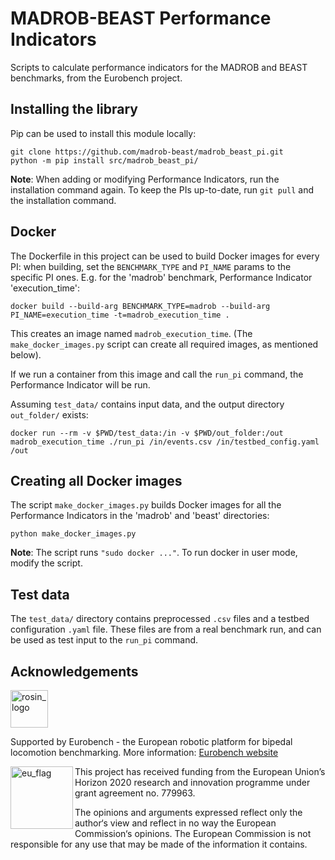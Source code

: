 MADROB-BEAST Performance Indicators
=================================================

Scripts to calculate performance indicators for the MADROB and BEAST benchmarks, from the Eurobench project.

## Installing the library
Pip can be used to install this module locally:
```
git clone https://github.com/madrob-beast/madrob_beast_pi.git
python -m pip install src/madrob_beast_pi/
```

**Note**: When adding or modifying Performance Indicators, run the installation command again. To keep the PIs up-to-date, run `git pull` and the installation command.

## Docker

The Dockerfile in this project can be used to build Docker images for every PI:
when building, set the `BENCHMARK_TYPE` and `PI_NAME` params to the specific PI ones. E.g. for the 'madrob' benchmark, Performance Indicator 'execution_time':
```
docker build --build-arg BENCHMARK_TYPE=madrob --build-arg PI_NAME=execution_time -t=madrob_execution_time .
```
This creates an image named `madrob_execution_time`. (The `make_docker_images.py` script can create all required images, as mentioned below).

If we run a container from this image and call the `run_pi` command, 
the Performance Indicator will be run.

Assuming `test_data/` contains input data, and the output directory `out_folder/` exists:
```
docker run --rm -v $PWD/test_data:/in -v $PWD/out_folder:/out madrob_execution_time ./run_pi /in/events.csv /in/testbed_config.yaml /out
```

## Creating all Docker images

The script `make_docker_images.py` builds Docker images for all the Performance Indicators in the 'madrob' and 'beast' directories:
```
python make_docker_images.py
```
**Note**: The script runs `"sudo docker ..."`. To run docker in user mode, modify the script.

## Test data

The `test_data/` directory contains preprocessed `.csv` files and a testbed configuration `.yaml` file. These files are from a real benchmark run, and can be used as test input to the `run_pi` command.

## Acknowledgements

<a href="http://eurobench2020.eu">
  <img src="http://eurobench2020.eu/wp-content/uploads/2018/06/cropped-logoweb.png"
       alt="rosin_logo" height="60" >
</a>

Supported by Eurobench - the European robotic platform for bipedal locomotion benchmarking.
More information: [Eurobench website][eurobench_website]

<img src="http://eurobench2020.eu/wp-content/uploads/2018/02/euflag.png"
     alt="eu_flag" width="100" align="left" >

This project has received funding from the European Union’s Horizon 2020
research and innovation programme under grant agreement no. 779963.

The opinions and arguments expressed reflect only the author‘s view and
reflect in no way the European Commission‘s opinions.
The European Commission is not responsible for any use that may be made
of the information it contains.

[eurobench_logo]: http://eurobench2020.eu/wp-content/uploads/2018/06/cropped-logoweb.png
[eurobench_website]: http://eurobench2020.eu "Go to website"
